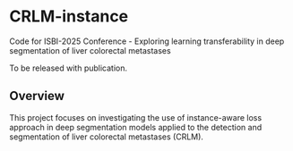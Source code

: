 # CRLM-instance

Code for ISBI-2025 Conference - Exploring learning transferability in deep segmentation of liver colorectal metastases

To be released with publication.

## Overview 

This project focuses on investigating the use of instance-aware loss approach in deep segmentation models applied to the detection and segmentation of liver colorectal metastases (CRLM).
